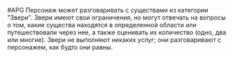#APG
Персонаж может разговаривать с существами из категории "Звери". Звери имеют свои ограничения, но могут отвечать на вопросы о том, какие существа находятся в определенной области или путешествовали через нее, а также оценивать их количество (одно, два или многие). Звери не выполняют никаких услуг; они разговаривают с персонажем, как будто они равны. 
